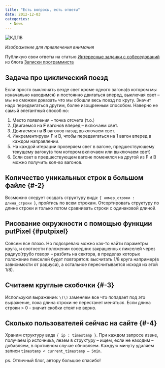 ```yaml
---
title: "Есть вопросы, есть ответы"
date: 2012-12-03
categories:
  - News
---
```


![КДПВ](timer.png)

_Изображение для привлечения внимания_

Публикую свои ответы на статью [Интересные задачки с собеседований](http://eax.me/interview-questions/) из блога [Записки программиста](http://eax.me/)

## Задача про циклический поезд

Если просто выключать везде свет кроме одного вагона(в котором мы изначально находимся) и постоянно двигаться вперед, выключая свет – мы не сможем доказать что мы обошли весь поезд по кругу. Значит надо передвигаться другим, более изощренным способом. Наверно не самый элегантный способ но:

  1. Место появления – точка отсчета (т.о.)
  2. Двигаемся на **F** вагонов вперед – включаем свет.
  3. Двигаемся на **B** вагонов назад выключаем свет.
  4. Инкрементируем F и B, чтобы передвигаться на 1 вагон вперед в каждом направлении.
  5. На каждой итерации проверяем свет в вагоне, предшествующему текущему вагону(в том котором включаем или выключаем свет)
  6. Если свет в предшествующем вагоне поменялся на другой из F и B можно получить кол-во вагонов.

## Количество уникальных строк в большом файле {#-2}

Возможно следует создать структуру вида: `{ номер_строки : длина_строки }`, пройтись по всем строкам. Отсортировать структуру по длине строки и только потом сравнивать строки с одинаковой длиной.

## Рисование окружности с помощью функции putPixel {#putpixel}

Совсем все плохо. Но подозреваю можно как-то найти параметры круга, и соотнести положении соседних закрашенных пикселей через радиус(грубо говоря – разбить на сектора, в пределах которых положение пикселей будет повторятся: высчитать 1/8 круга например(в зависимости от радиуса), а остальное пересчитывается исходя из этой 1/8).

## Считаем круглые скобочки {#-3}

Используюя выражение: `\(\)` заменяем все что попадает под это выражение, пока длина строки не перестанет меняться. Если длина строки > 0 - значит скобки стоят не верно.

## Сколько пользователей сейчас на сайте {#-4}

Храним структуру вида `{ ip : timestamp }`. При каждом запросе извне, получаем ip источника, лезем в структуру – ищем, если не находим – добавляем, в противном случае обновляем. Каждую минуту удаляем записи `timestamp < current_timestamp – 5min`.

ps. Отличный блог, автору большое спасибо!
